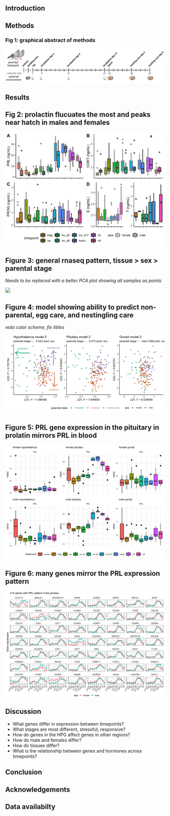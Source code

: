 Introduction
------------

Methods
-------

### Fig 1: graphical abstract of methods

![](../figures/images/timeline_timeline.png)

Results
-------

Fig 2: prolactin flucuates the most and peaks near hatch in males and females
-----------------------------------------------------------------------------

![](../figures/hormones/characterization-1.png)

Figure 3: general rnaseq pattern, tissue &gt; sex &gt; parental stage
---------------------------------------------------------------------

*Needs to be replaced with a better PCA plot showing all samples as
points*

![](../figures/limma/plotMDS-colored-1.png)

Figure 4: model showing ability to predict non-parental, egg care, and nestingling care
---------------------------------------------------------------------------------------

*redo color scheme, fix titiles*

![](../figures/characterization/DoveParentsRNAseq_model2.png)

Figure 5: PRL gene expression in the pituitary in prolatin mirrors PRL in blood
-------------------------------------------------------------------------------

![](../figures/characterization/prolactin-1.png)

Figure 6: many genes mirror the PRL expression pattern
------------------------------------------------------

![](../figures/sexes/wgcna2-1.png)

Discussion
----------

-   What genes differ in expression between timepoints?
-   What stages are most different, stressful, responsive?
-   How do genes in the HPG affect genes in other regions?
-   How do male and females differ?
-   How do tissues differ?
-   What is the relationship between genes and hormones across
    timepoints?

Conclusion
----------

Acknowledgements
----------------

Data availabilty
----------------
